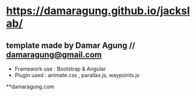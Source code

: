 # https://damaragung.github.io/jackslab/
## template made by Damar Agung // damaragung@gmail.com

* Framework use : Bootstrap & Angular
* Plugin used : animate.css , parallax.js, waypoints.js

**damaragung.com
